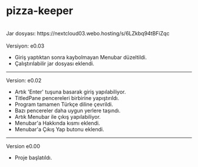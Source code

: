 # pizza-keeper
<br />
Jar dosyası: https://nextcloud03.webo.hosting/s/6LZkbq94tBFiZqc <br />
<br />
Versiyon: e0.03<br />

- Giriş yaptıktan sonra kaybolmayan Menubar düzeltildi.
- Çalıştırılabilir jar dosyası eklendi.
<hr>
Version: e0.02<br />

- Artık 'Enter' tuşuna basarak giriş yapılabiliyor.
- TitledPane pencereleri birbirine yapıştırıldı.
- Program tamamen Türkçe diline çevrildi.
- Bazı pencereler daha uygun yerlere taşındı.
- Artık Menubar ile çıkış yapılabiliyor.
- Menubar'a Hakkında kısmı eklendi.
- Menubar'a Çıkış Yap butonu eklendi.
<hr>
Version e0.00<br />

- Proje başlatıldı.
